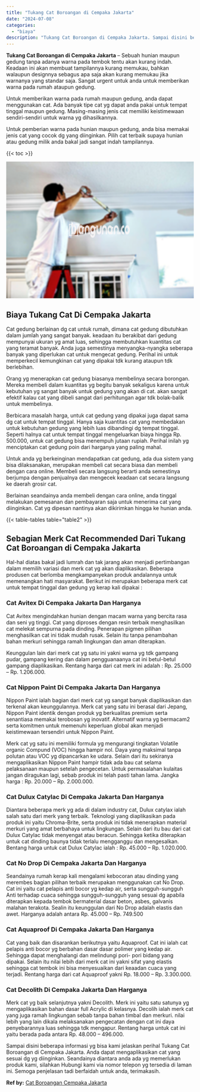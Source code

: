 ```yaml
---
title: "Tukang Cat Boroangan di Cempaka Jakarta"
date: "2024-07-08"
categories: 
  - "biaya"
description: "Tukang Cat Boroangan di Cempaka Jakarta. Sampai disini beberapa informasi yg bisa kami jelaskan perihal Tukang Cat Boroangan di Cempaka Jakarta. Anda dapat m..."
---
```


**Tukang Cat Boroangan di Cempaka Jakarta** – Sebuah hunian maupun gedung tanpa adanya warna pada tembok tentu akan kurang indah. Keadaan ini akan membuat tampilannya kurang memukau, bahkan walaupun designnya sebagus apa saja akan kurang memukau jika warnanya yang standar saja. Sangat urgent untuk anda untuk memberikan warna pada rumah ataupun gedung.

Untuk memberikan warna pada rumah maupun gedung, anda dapat menggunakan cat. Ada banyak tipe cat yg dapat anda pakai untuk tempat tinggal maupun gedung. Masing-masing jenis cat memiliki keistimewaan sendiri-sendiri untuk warna yg dihasilkannya.

Untuk pemberian warna pada hunian maupun gedung, anda bisa memakai jenis cat yang cocok dg yang diinginkan. Pilih cat terbaik supaya hunian atau gedung milik anda bakal jadi sangat indah tampilannya.

{{< toc >}}

![Tukang Cat Boroangan di Cempaka Jakarta](/images/jasa-cat-murah17.png)

## Biaya Tukang Cat Di Cempaka Jakarta

Cat gedung berlainan dg cat untuk rumah, dimana cat gedung dibutuhkan dalam jumlah yang sangat banyak. keadaan itu berakibat dari gedung mempunyai ukuran yg amat luas, sehingga membutuhkan kuantitas cat yang teramat banyak. Anda juga semestinya menyangka-nyangka seberapa banyak yang diperlukan cat untuk mengecat gedung. Perihal ini untuk memperkecil kemungkinan cat yang dipakai tdk kurang ataupun tdk berlebihan.

Orang yg menerapkan cat gedung biasanya membelinya secara borongan. Mereka membeli dalam kuantitas yg begitu banyak sekaligus karena untuk kebutuhan yg sangat banyak untuk gedung yang akan di cat. akan sangat efektif kalau cat yang dibeli sangat dari perhitungan agar tdk bolak-balik untuk membelinya.

Berbicara masalah harga, untuk cat gedung yang dipakai juga dapat sama dg cat untuk tempat tinggal. Hanya saja kuantitas cat yang membedakan untuk kebutuhan gedung yang lebih luas dibandingi dg tempat tinggal. Seperti halnya cat untuk tempat tinggal mengeluarkan biaya hingga Rp. 500.000, untuk cat gedung bisa menempuh jutaan rupiah. Perihal inilah yg menciptakan cat gedung poin dari harganya yang paling mahal.

Untuk anda yg berkeinginan mendapatkan cat gedung, ada dua sistem yang bisa dilaksanakan, merupakan membeli cat secara biasa dan membeli dengan cara online. Membeli secara langsung berarti anda semestinya berjumpa dengan penjualnya dan mengecek keadaan cat secara langsung ke daerah grosir cat.

Berlainan seandainya anda membeli dengan cara online, anda tinggal melakukan pemesanan dan pembayaran saja untuk menerima cat yang diinginkan. Cat yg dipesan nantinya akan dikirimkan hingga ke hunian anda.

{{< table-tables table="table2" >}}

## Sebagian Merk Cat Recommended Dari Tukang Cat Boroangan di Cempaka Jakarta

Hal-hal diatas bakal jadi lumrah dan tak jarang akan menjadi pertimbangan dalam memilih variasi dan merk cat yg akan diaplikasikan. Beberapa produsen cat berlomba mengkampanyekan produk andalannya untuk memenangkan hati masyarakat. Berikut ini merupakan beberapa merk cat untuk tempat tinggal dan gedung yg kerap kali dipakai :

### Cat Avitex Di Cempaka Jakarta Dan Harganya

Cat Avitex mengindahkan hunian dengan macam warna yang bercita rasa dan seni yg tinggi. Cat yang diproses dengan resin terbaik menghasilkan cat melekat sempurna pada dinding. Penerapan pigmen pilihan menghasilkan cat ini tidak mudah rusak. Selain itu tanpa penambahan bahan merkuri sehingga ramah lingkungan dan aman diterapkan.

Keunggulan lain dari merk cat yg satu ini yakni warna yg tdk gampang pudar, gampang kering dan dalam pengguanaanya cat ini betul-betul gampang diaplikasikan. Rentang harga dari cat merk ini adalah : Rp. 25.000 – Rp. 1.206.000.

### Cat Nippon Paint Di Cempaka Jakarta Dan Harganya

Nippon Paint ialah bagian dari merk cat yg sangat banyak diaplikasikan dan terkenal akan keunggulannya. Merk cat yang satu ini berasal dari Jepang, Nippon Paint identik dengan produk yg berkualitas premium serta senantiasa memakai terobosan yg inovatif. Alternatif warna yg bermacam2 serta komitmen untuk memenuhi keperluan global akan menjadi keistimewaan tersendiri untuk Nippon Paint.

Merk cat yg satu ini memiliki formula yg mengurangi tingkatan Volatile organic Compund (VOC) hingga hampir nol. Daya yang maksimal tanpa polutan atau VOC yg dipancarkan ke udara. Selain dari itu sekiranya mengaplikasikan Nippon Paint hampir tidak ada bau cat selama pelaksanaan maupun setelah pengecetan. Untuk permasalahan kulaitas jangan diragukan lagi, sebab produk ini telah pasti tahan lama. Jangka harga : Rp. 20.000 – Rp. 2.000.000.

### Cat Dulux Catylac Di Cempaka Jakarta Dan Harganya

Diantara beberapa merk yg ada di dalam industry cat, Dulux catylax ialah salah satu dari merk yang terbaik. Teknologi yang diaplikasikan pada produk ini yaitu Chroma-Brite, serta produk ini tidak menerapkan material merkuri yang amat berbahaya untuk lingkungan. Selain dari itu bau dari cat Dulux Catylac tidak menyengat atau beracun. Sehingga ketika diterapkan untuk cat dinding baunya tidak terlalu mengganggu dan mengesalkan. Bentang harga untuk cat Dulux Catylac ialah : Rp. 45.000 – Rp. 1.020.000.

### Cat No Drop Di Cempaka Jakarta Dan Harganya

Seandainya rumah kerap kali mengalami kebocoran atau dinding yang merembes bagian pilihan terbaik merupakan menggunakan cat No Drop. Cat ini yaitu cat pelapis anti bocor yg kedap air, serta sungguh-sungguh Anti terhadap cuaca sehingga sungguh-sungguh yang sesuai dg apabila diterapkan kepada tembok bermaterial dasar beton, asbes, galvanis malahan terakota. Sealin itu keunggulan dari No Drop adalah elastis dan awet. Harganya adalah antara Rp. 45.000 – Rp. 749.500

### Cat Aquaproof Di Cempaka Jakarta Dan Harganya

Cat yang baik dan disarankan berikutnya yaitu Aquaproof. Cat ini ialah cat pelapis anti bocor yg berbahan dasar dasar polimer yang kedap air. Sehingga dapat menghalangi dan melindungi pori- pori bidang yang dipakai. Selain itu nilai lebih dari merk cat ini yakni sifat yang elastis sehingga cat tembok ini bisa menyesuaikan dari keaadan cuaca yang terjadi. Rentang harga dari cat Aquaproof yakni Rp. 18.000 – Rp. 3.300.000.

### Cat Decolith Di Cempaka Jakarta Dan Harganya

Merk cat yg baik selanjutnya yakni Decolith. Merk ini yaitu satu satunya yg mengaplikasikan bahan dasar full Acrylic di kelasnya. Decolih ialah merk cat yang juga ramah lingkungan sebab tanpa bahan timbal dan merkuri. nilai lebih yang lain dikala melaksanakan pengecatan dengan cat ini daya penyebarannya luas sehingga tdk mengapur. Rentang harga untuk cat ini yaitu berada pada antara Rp. 48.000 – 496.000.

Sampai disini beberapa informasi yg bisa kami jelaskan perihal Tukang Cat Boroangan di Cempaka Jakarta. Anda dapat mengaplikasikan cat yang sesuai dg yg diinginkan. Seandainya diantara anda ada yg memerlukan produk kami, silahkan Hubungi kami via nomor telepon yg tersedia di laman ini. Semoga penjelasan tadi berfaidah untuk anda, terimakasih.

**Ref by:** [Cat Boroangan Cempaka Jakarta](https://id.wikipedia.org/wiki/Cat)
